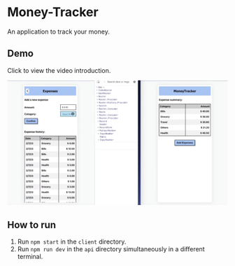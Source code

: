 # Money-Tracker

An application to track your money.

## Demo

Click to view the video introduction.

[![IMAGE ALT TEXT HERE](img.png)](https://www.youtube.com/watch?v=8Z74b9XpRYo)

## How to run

1. Run `npm start` in the `client` directory.
2. Run `npm run dev` in the `api` directory simultaneously in a different terminal.